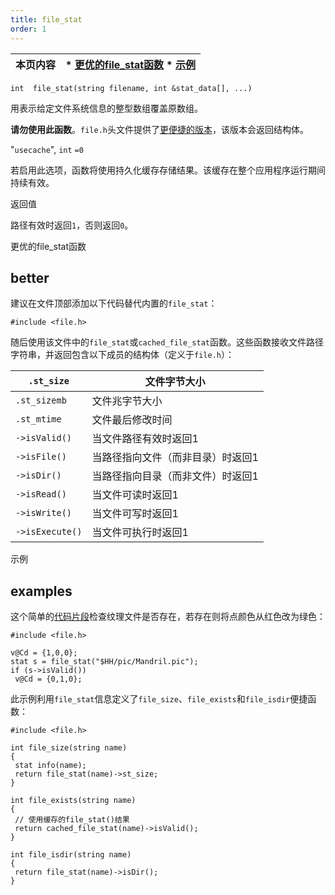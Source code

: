```yaml
---
title: file_stat
order: 1
---
```


| 本页内容 | * [更优的file_stat函数](#better) * [示例](#examples) |
| --- | --- |

`int  file_stat(string filename, int &stat_data[], ...)`

用表示给定文件系统信息的整型数组覆盖原数组。

**请勿使用此函数**。`file.h`头文件提供了[更便捷的版本](file_stat.html#better)，该版本会返回结构体。

"`usecache`",
`int`
`=0`

若启用此选项，函数将使用持久化缓存存储结果。该缓存在整个应用程序运行期间持续有效。

返回值

路径有效时返回`1`，否则返回`0`。

更优的file_stat函数

## better

建议在文件顶部添加以下代码替代内置的`file_stat`：

```vex
#include <file.h>

```

随后使用该文件中的`file_stat`或`cached_file_stat`函数。这些函数接收文件路径字符串，并返回包含以下成员的结构体（定义于`file.h`）：

| `.st_size` | 文件字节大小 |
| --- | --- |
| `.st_sizemb` | 文件兆字节大小 |
| `.st_mtime` | 文件最后修改时间 |
| `->isValid()` | 当文件路径有效时返回1 |
| `->isFile()` | 当路径指向文件（而非目录）时返回1 |
| `->isDir()` | 当路径指向目录（而非文件）时返回1 |
| `->isRead()` | 当文件可读时返回1 |
| `->isWrite()` | 当文件可写时返回1 |
| `->isExecute()` | 当文件可执行时返回1 |

示例

## examples

这个简单的[代码片段](../snippets.html)检查纹理文件是否存在，若存在则将点颜色从红色改为绿色：

```vex
#include <file.h>

v@Cd = {1,0,0};
stat s = file_stat("$HH/pic/Mandril.pic");
if (s->isValid())
 v@Cd = {0,1,0};

```

此示例利用`file_stat`信息定义了`file_size`、`file_exists`和`file_isdir`便捷函数：

```vex
#include <file.h>

int file_size(string name)
{
 stat info(name);
 return file_stat(name)->st_size;
}

int file_exists(string name)
{
 // 使用缓存的file_stat()结果
 return cached_file_stat(name)->isValid();
}

int file_isdir(string name)
{
 return file_stat(name)->isDir();
}

```
